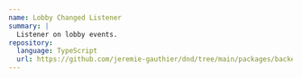 ```yaml
---
name: Lobby Changed Listener
summary: |
  Listener on lobby events.
repository:
  language: TypeScript
  url: https://github.com/jeremie-gauthier/dnd/tree/main/packages/backend/src/lobby/events/listeners/lobby-changed
---
```


<NodeGraph />
